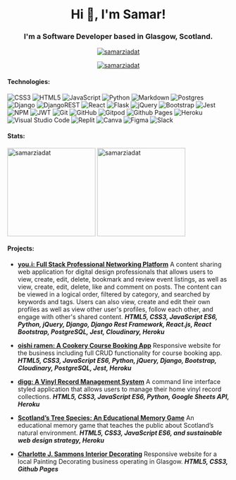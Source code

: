 
<h1 align="center">Hi 👋, I'm Samar!</h1>

<h3 align="center">I'm a Software Developer based in Glasgow, Scotland. </h3> 

<p align="center"> <a href="https://www.linkedin.com/in/samarziadat/" target="_blank"><img src="https://img.shields.io/badge/samarziadat-0077B5?style=for-the-badge&logo=linkedin&logoColor=white" alt="samarziadat" /></a> </p>

<p align="center"> <a href="https://github.com/ryo-ma/github-profile-trophy"><img src="https://github-profile-trophy.vercel.app/?username=samarziadat" alt="samarziadat" /></a> </p>

<h4>Technologies:</h4>

![CSS3](https://img.shields.io/badge/css3-%231572B6.svg?style=for-the-badge&logo=css3&logoColor=white) ![HTML5](https://img.shields.io/badge/html5-%23E34F26.svg?style=for-the-badge&logo=html5&logoColor=white) ![JavaScript](https://img.shields.io/badge/javascript-%23323330.svg?style=for-the-badge&logo=javascript&logoColor=%23F7DF1E) ![Python](https://img.shields.io/badge/python-3670A0?style=for-the-badge&logo=python&logoColor=ffdd54)    ![Markdown](https://img.shields.io/badge/markdown-%23000000.svg?style=for-the-badge&logo=markdown&logoColor=white) ![Postgres](https://img.shields.io/badge/postgres-%23316192.svg?style=for-the-badge&logo=postgresql&logoColor=white) ![Django](https://img.shields.io/badge/django-%23092E20.svg?style=for-the-badge&logo=django&logoColor=white) ![DjangoREST](https://img.shields.io/badge/DJANGO-REST-ff1709?style=for-the-badge&logo=django&logoColor=white&color=ff1709&labelColor=gray) ![React](https://img.shields.io/badge/react-%2320232a.svg?style=for-the-badge&logo=react&logoColor=%2361DAFB) ![Flask](https://img.shields.io/badge/flask-%23000.svg?style=for-the-badge&logo=flask&logoColor=white) ![jQuery](https://img.shields.io/badge/jquery-%230769AD.svg?style=for-the-badge&logo=jquery&logoColor=white) ![Bootstrap](https://img.shields.io/badge/bootstrap-%238511FA.svg?style=for-the-badge&logo=bootstrap&logoColor=white) ![Jest](https://img.shields.io/badge/-jest-%23C21325?style=for-the-badge&logo=jest&logoColor=white) ![NPM](https://img.shields.io/badge/NPM-%23CB3837.svg?style=for-the-badge&logo=npm&logoColor=white) ![JWT](https://img.shields.io/badge/JWT-black?style=for-the-badge&logo=JSON%20web%20tokens) ![Git](https://img.shields.io/badge/git-%23F05033.svg?style=for-the-badge&logo=git&logoColor=white)   ![GitHub](https://img.shields.io/badge/github-%23121011.svg?style=for-the-badge&logo=github&logoColor=white) ![Gitpod](https://img.shields.io/badge/gitpod-f06611.svg?style=for-the-badge&logo=gitpod&logoColor=white) ![Github Pages](https://img.shields.io/badge/github%20pages-121013?style=for-the-badge&logo=github&logoColor=white)  ![Heroku](https://img.shields.io/badge/heroku-%23430098.svg?style=for-the-badge&logo=heroku&logoColor=white) ![Visual Studio Code](https://img.shields.io/badge/Visual%20Studio%20Code-0078d7.svg?style=for-the-badge&logo=visual-studio-code&logoColor=white) ![Replit](https://img.shields.io/badge/Replit-DD1200?style=for-the-badge&logo=Replit&logoColor=white) ![Canva](https://img.shields.io/badge/Canva-%2300C4CC.svg?style=for-the-badge&logo=Canva&logoColor=white) ![Figma](https://img.shields.io/badge/figma-%23F24E1E.svg?style=for-the-badge&logo=figma&logoColor=white) ![Slack](https://img.shields.io/badge/Slack-4A154B?style=for-the-badge&logo=slack&logoColor=white)

<h4 align="left">Stats:</h4>

<p align="left">
<img height=200 align="center" src="https://github-readme-stats.vercel.app/api/top-langs?username=samarziadat&show_icons=true&locale=en&layout=compact" alt="samarziadat" />
<img height=200 align="center" src="https://github-readme-streak-stats.herokuapp.com/?user=samarziadat&" alt="samarziadat" />
</p>

<h4 align="left">Projects:</h4>

 - [**you.i: Full Stack Professional Networking Platform**](https://github.com/SamarZiadat/youi_frontend)
A content sharing web application for digital design professionals that allows users to view, create, edit, delete, bookmark and review event listings, as well as view, create, edit, delete, like and comment on posts. The content can be viewed in a logical order, filtered by category, and searched by keywords and tags. Users can also view, create and edit their own profiles as well as view other user's profiles, follow each other, and engage with other's shared content.
***HTML5, CSS3, JavaScript ES6, Python, jQuery, Django, Django Rest Framework, React.js, React Bootstrap, PostgreSQL, Jest, Cloudinary, Heroku***

 - [**oishi ramen: A Cookery Course Booking App**](https://github.com/SamarZiadat/oishii-ramen)
Responsive website for the business including full CRUD functionality for course booking app.
***HTML5, CSS3, JavaScript ES6, Python, jQuery, Django, Bootstrap, Cloudinary, PostgreSQL, Jest, Heroku***

 - [**digg: A Vinyl Record Management System**](https://github.com/SamarZiadat/Vinyl-Collection-Management-System)
A command line interface styled application that allows users to manage their home vinyl record collections. 
***HTML5, CSS3, JavaScript ES6, Python, Google Sheets API, Heroku***
 
 - [**Scotland’s Tree Species: An Educational Memory Game**](https://github.com/SamarZiadat/sustainable-memory-game) 
An educational memory game that teaches the public about Scotland’s natural environment. 
***HTML5, CSS3, JavaScript ES6, and sustainable web design strategy, Heroku***

 - [**Charlotte J. Sammons Interior Decorating**](https://github.com/SamarZiadat/charlotte-the-decorator)
Responsive website for a local Painting Decorating business operating in Glasgow.
***HTML5, CSS3, Github Pages***
